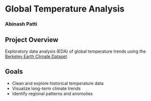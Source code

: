 # Global Temperature Analysis
### Abinash Patti

## Project Overview
Exploratory data analysis (EDA) of global temperature trends using the [Berkeley Earth Climate Dataset](https://www.kaggle.com/datasets/berkeleyearth/climate-change-earth-surface-temperature-data).

## Goals
- Clean and explore historical temperature data
- Visualize long-term climate trends
- Identify regional patterns and anomolies
